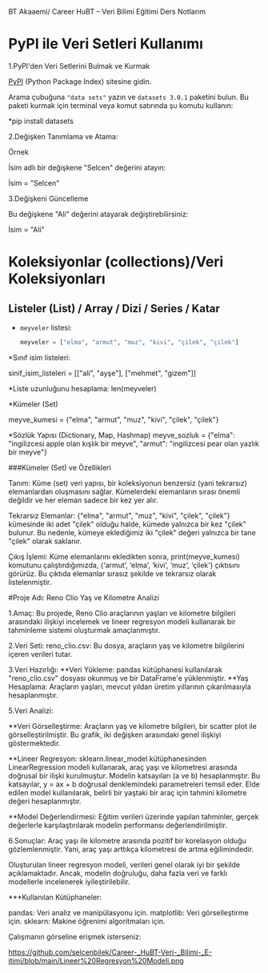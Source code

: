 
BT Akaaemi/ Career HuBT – Veri Bilimi Eğitimi Ders Notlarım

# PyPI ile Veri Setleri Kullanımı

1.PyPI'den Veri Setlerini Bulmak ve Kurmak

[PyPI](https://pypi.org/) (Python Package Index) sitesine gidin.

Arama çubuğuna `"data sets"` yazın ve `datasets 3.0.1` paketini bulun.
Bu paketi kurmak için terminal veya komut satırında şu komutu kullanın:

*pip install datasets

2.Değişken Tanımlama ve Atama:

Örnek

İsim adlı bir değişkene "Selcen" değerini atayın:

İsim = "Selcen"

3.Değişkeni Güncelleme

Bu değişkene "Ali" değerini atayarak değiştirebilirsiniz:

İsim = "Ali"


# Koleksiyonlar (collections)/Veri Koleksiyonları
## Listeler (List) / Array / Dizi / Series / Katar

- `meyveler` listesi:

  ```python
  meyveler = ["elma", "armut", "muz", "kivi", "çilek", "çilek"]

*Sınıf isim listeleri:

sinif_isim_listeleri = [["ali", "ayşe"], ["mehmet", "gizem"]]

*Liste uzunluğunu hesaplama:
len(meyveler)

*Kümeler (Set)

meyve_kumesi = {"elma", "armut", "muz", "kivi", "çilek", "çilek"}

*Sözlük Yapısı (Dictionary, Map, Hashmap)
meyve_sozluk = {"elma": "ingilizcesi apple olan kışlık bir meyve", "armut": "ingilizcesi pear olan yazlık bir meyve"}

###Kümeler (Set) ve Özellikleri

Tanım: Küme (set) veri yapısı, bir koleksiyonun benzersiz (yani tekrarsız) elemanlardan oluşmasını sağlar. Kümelerdeki elemanların sırası önemli değildir ve her eleman sadece bir kez yer alır.

Tekrarsız Elemanlar: {"elma", "armut", "muz", "kivi", "çilek", "çilek"} kümesinde iki adet "çilek" olduğu halde, kümede yalnızca bir kez "çilek" bulunur. Bu nedenle, kümeye eklediğimiz iki "çilek" değeri yalnızca bir tane "çilek" olarak saklanır.

Çıkış İşlemi: Küme elemanlarını ekledikten sonra, print(meyve_kumesi) komutunu çalıştırdığımızda, {‘armut’, ‘elma’, ‘kivi’, ‘muz’, ‘çilek’} çıktısını görürüz. Bu çıktıda elemanlar sırasız şekilde ve tekrarsız olarak listelenmiştir.


#Proje Adı: Reno Clio Yaş ve Kilometre Analizi

1.Amaç:
Bu projede, Reno Clio araçlarının yaşları ve kilometre bilgileri arasındaki ilişkiyi incelemek ve lineer regresyon modeli kullanarak bir tahminleme sistemi oluşturmak amaçlanmıştır.

2.Veri Seti:
reno_clio.csv: Bu dosya, araçların yaş ve kilometre bilgilerini içeren verileri tutar.

3.Veri Hazırlığı:
**Veri Yükleme: pandas kütüphanesi kullanılarak "reno_clio.csv" dosyası okunmuş ve bir DataFrame'e yüklenmiştir.
**Yaş Hesaplama: Araçların yaşları, mevcut yıldan üretim yıllarının çıkarılmasıyla hesaplanmıştır.

5.Veri Analizi:

**Veri Görselleştirme:
Araçların yaş ve kilometre bilgileri, bir scatter plot ile görselleştirilmiştir. Bu grafik, iki değişken arasındaki genel ilişkiyi göstermektedir.

**Lineer Regresyon:
sklearn.linear_model kütüphanesinden LinearRegression modeli kullanarak, araç yaşı ve kilometresi arasında doğrusal bir ilişki kurulmuştur.
Modelin katsayıları (a ve b) hesaplanmıştır. Bu katsayılar, y = ax + b doğrusal denklemindeki parametreleri temsil eder.
Elde edilen model kullanılarak, belirli bir yaştaki bir araç için tahmini kilometre değeri hesaplanmıştır.

**Model Değerlendirmesi:
Eğitim verileri üzerinde yapılan tahminler, gerçek değerlerle karşılaştırılarak modelin performansı değerlendirilmiştir.

6.Sonuçlar:
Araç yaşı ile kilometre arasında pozitif bir korelasyon olduğu gözlemlenmiştir. Yani, araç yaşı arttıkça kilometresi de artma eğilimindedir.

Oluşturulan lineer regresyon modeli, verileri genel olarak iyi bir şekilde açıklamaktadır. Ancak, modelin doğruluğu, daha fazla veri ve farklı modellerle incelenerek iyileştirilebilir.

***Kullanılan Kütüphaneler:

pandas: Veri analiz ve manipülasyonu için.
matplotlib: Veri görselleştirme için.
sklearn: Makine öğrenimi algoritmaları için.

Çalışmanın görseline erişmek isterseniz:

https://github.com/selcenbilek/Career-_HuBT-Veri-_Bilimi-_E-itimi/blob/main/Lineer%20Regresyon%20Modeli.png


